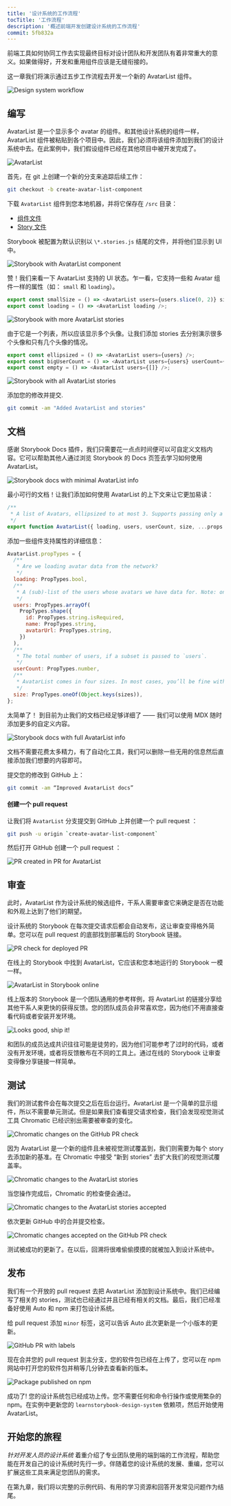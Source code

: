 ```yaml
---
title: '设计系统的工作流程'
tocTitle: '工作流程'
description: '概述前端开发创建设计系统的工作流程'
commit: 5fb832a
---
```


前端工具如何协同工作去实现最终目标对设计团队和开发团队有着非常重大的意义。如果做得好，开发和重用组件应该是无缝衔接的。

这一章我们将演示通过五步工作流程去开发一个新的 AvatarList 组件。

![Design system workflow](/design-systems-for-developers/design-system-workflow-horizontal.jpg)

## 编写

AvatarList 是一个显示多个 avatar 的组件。和其他设计系统的组件一样，AvatarList 组件被粘贴到各个项目中。因此，我们必须将该组件添加到我们的设计系统中去。在此案例中，我们假设组件已经在其他项目中被开发完成了。

![AvatarList](/design-systems-for-developers/AvatarList.jpg)

首先，在 git 上创建一个新的分支来追踪后续工作：

```bash
git checkout -b create-avatar-list-component
```

下载 `AvatarList` 组件到您本地机器，并将它保存在 `/src` 目录：

- [组件文件](https://raw.githubusercontent.com/chromaui/learnstorybook-design-system/2347a5e8b27635f39091728d0845ff7a2ded3699/src/AvatarList.js)
- [Story 文件](https://raw.githubusercontent.com/chromaui/learnstorybook-design-system/2347a5e8b27635f39091728d0845ff7a2ded3699/src/AvatarList.stories.js)

Storybook 被配置为默认识别以 `\*.stories.js` 结尾的文件，并将他们显示到 UI 中。

![Storybook with AvatarList component](/design-systems-for-developers/storybook-with-avatarlist.png)

赞！我们来看一下 AvatarList 支持的 UI 状态。乍一看，它支持一些和 Avatar 组件一样的属性（如： `small` 和 `loading`）。

```javascript
export const smallSize = () => <AvatarList users={users.slice(0, 2)} size="small" />;
export const loading = () => <AvatarList loading />;
```

![Storybook with more AvatarList stories](/design-systems-for-developers/storybook-with-avatarlist-loading.png)

由于它是一个列表，所以应该显示多个头像。让我们添加 stories 去分别演示很多个头像和只有几个头像的情况。

```javascript
export const ellipsized = () => <AvatarList users={users} />;
export const bigUserCount = () => <AvatarList users={users} userCount={100} />;
export const empty = () => <AvatarList users={[]} />;
```

![Storybook with all AvatarList stories](/design-systems-for-developers/storybook-with-all-avatarlist-stories.png)

添加您的修改并提交.

```bash
git commit -am "Added AvatarList and stories"
```

## 文档

感谢 Storybook Docs 插件，我们只需要花一点点时间便可以可自定义文档内容。它可以帮助其他人通过浏览 Storybook 的 Docs 页签去学习如何使用 AvatarList。

![Storybook docs with minimal AvatarList info](/design-systems-for-developers/storybook-docs-minimal-avatarlist.png)

最小可行的文档！让我们添加如何使用 AvatarList 的上下文来让它更加易读：

```javascript
/**
 * A list of Avatars, ellipsized to at most 3. Supports passing only a subset of the total user count.
 */
export function AvatarList({ loading, users, userCount, size, ...props }) {
```

添加一些组件支持属性的详细信息：

```javascript
AvatarList.propTypes = {
  /**
   * Are we loading avatar data from the network?
   */
  loading: PropTypes.bool,
  /**
   * A (sub)-list of the users whose avatars we have data for. Note: only 3 will be displayed.
   */
  users: PropTypes.arrayOf(
    PropTypes.shape({
      id: PropTypes.string.isRequired,
      name: PropTypes.string,
      avatarUrl: PropTypes.string,
    })
  ),
  /**
   * The total number of users, if a subset is passed to `users`.
   */
  userCount: PropTypes.number,
  /**
   * AvatarList comes in four sizes. In most cases, you’ll be fine with `medium`.
   */
  size: PropTypes.oneOf(Object.keys(sizes)),
};
```

太简单了！ 到目前为止我们的文档已经足够详细了 —— 我们可以使用 MDX 随时添加更多的自定义内容。

![Storybook docs with full AvatarList info](/design-systems-for-developers/storybook-docs-full-avatarlist.png)

文档不需要花费太多精力，有了自动化工具，我们可以删除一些无用的信息然后直接添加我们想要的内容即可。

提交您的修改到 GitHub 上：

```bash
git commit -am “Improved AvatarList docs”
```

<h4>创建一个 pull request </h4>

让我们将 `AvatarList` 分支提交到 GitHub 上并创建一个 pull request ：

```bash
git push -u origin `create-avatar-list-component`
```

然后打开 GitHub 创建一个 pull request ：

![PR created in PR for AvatarList](/design-systems-for-developers/github-pr-create-avatarlist.png)

## 审查

此时，AvatarList 作为设计系统的候选组件，干系人需要审查它来确定是否在功能和外观上达到了他们的期望。

设计系统的 Storybook 在每次提交请求后都会自动发布，这让审查变得格外简单。您可以在 pull request 的底部找到部署后的 Storybook 链接。

![PR check for deployed PR](/design-systems-for-developers/github-pr-checks-deployed.png)

在线上的 Storybook 中找到 AvatarList，它应该和您本地运行的 Storybook 一模一样。

![AvatarList in Storybook online](/design-systems-for-developers/netlify-deployed-avatarlist-stories.png)

线上版本的 Storybook 是一个团队通用的参考样例，将 AvatarList 的链接分享给其他干系人来更快的获得反馈。您的团队成员会非常喜欢您，因为他们不用直接查看代码或者安装开发环境。

![Looks good, ship it!](/design-systems-for-developers/visual-review-shipit.png)

和团队的成员达成共识往往可能是徒劳的，因为他们可能参考了过时的代码，或者没有开发环境，或者将反馈散布在不同的工具上。通过在线的 Storybook 让审查变得像分享链接一样简单。

## 测试

我们的测试套件会在每次提交之后在后台运行。AvatarList 是一个简单的显示组件，所以不需要单元测试。但是如果我们查看提交请求检查，我们会发现视觉测试工具 Chromatic 已经识别出需要被审查的变化。

![Chromatic changes on the GitHub PR check](/design-systems-for-developers/github-pr-checks-chromatic-changes.png)

因为 AvatarList 是一个新的组件且未被视觉测试覆盖到，我们则需要为每个 story 去添加新的基准。在 Chromatic 中接受 “新到 stories” 去扩大我们的视觉测试覆盖率。

![Chromatic changes to the AvatarList stories](/design-systems-for-developers/chromatic-avatarlist-changes.png)

当您操作完成后，Chromatic 的检查便会通过。

![Chromatic changes to the AvatarList stories accepted](/design-systems-for-developers/chromatic-avatarlist-changes-accepted.png)

依次更新 GitHub 中的合并提交检查。

![Chromatic changes accepted on the GitHub PR check](/design-systems-for-developers/github-pr-checks-chromatic-changes-accepted.png)

测试被成功的更新了。在以后，回溯将很难偷偷摸摸的就被加入到设计系统中。

## 发布

我们有一个开放的 pull request 去把 AvatarList 添加到设计系统中。我们已经编写了相关的 stories，测试也已经通过并且已经有相关的文档。最后，我们已经准备好使用 Auto 和 npm 来打包设计系统。

给 pull request 添加 `minor` 标签，这可以告诉 Auto 此次更新是一个小版本的更新。

![GitHub PR with labels](/design-systems-for-developers/github-pr-labelled.png)

现在合并您的 pull request 到主分支，您的软件包已经在上传了，您可以在 npm 网站中打开您的软件包并稍等几分钟去查看新的版本。

![Package published on npm](/design-systems-for-developers/npm-published-package.png)

成功了! 您的设计系统包已经成功上传。您不需要任何和命令行操作或使用繁杂的 npm。在实例中更新您的 `learnstorybook-design-system` 依赖项，然后开始使用 AvatarList。

## 开始您的旅程

_针对开发人员的设计系统_ 着重介绍了专业团队使用的端到端的工作流程，帮助您能在开发自己的设计系统时先行一步。伴随着您的设计系统的发展、重编，您可以扩展这些工具来满足您团队的需求。

在第九章，我们将以完整的示例代码、有用的学习资源和回答开发常见问题作为结尾。
